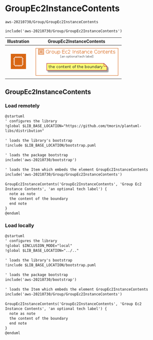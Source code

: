 # GroupEc2InstanceContents


```text
aws-20210730/Group/GroupEc2InstanceContents
```

```text
include('aws-20210730/Group/GroupEc2InstanceContents')
```



| Illustration | GroupEc2InstanceContents |
| :---: | :---: |
| ![illustration for Illustration](../../aws-20210730/Resource/GroupIcons/Ec2InstanceContainer.png) | ![illustration for GroupEc2InstanceContents](../../aws-20210730/Group/GroupEc2InstanceContents.Local.png) |




## GroupEc2InstanceContents

### Load remotely
```plantuml
@startuml
' configures the library
!global $LIB_BASE_LOCATION="https://github.com/tmorin/plantuml-libs/distribution"

' loads the library's bootstrap
!include $LIB_BASE_LOCATION/bootstrap.puml

' loads the package bootstrap
include('aws-20210730/bootstrap')

' loads the Item which embeds the element GroupEc2InstanceContents
include('aws-20210730/Group/GroupEc2InstanceContents')

GroupEc2InstanceContents('GroupEc2InstanceContents', 'Group Ec2 Instance Contents', 'an optional tech label') {
  note as note
  the content of the boundary
  end note
}
@enduml
```

### Load locally
```plantuml
@startuml
' configures the library
!global $INCLUSION_MODE="local"
!global $LIB_BASE_LOCATION="../.."

' loads the library's bootstrap
!include $LIB_BASE_LOCATION/bootstrap.puml

' loads the package bootstrap
include('aws-20210730/bootstrap')

' loads the Item which embeds the element GroupEc2InstanceContents
include('aws-20210730/Group/GroupEc2InstanceContents')

GroupEc2InstanceContents('GroupEc2InstanceContents', 'Group Ec2 Instance Contents', 'an optional tech label') {
  note as note
  the content of the boundary
  end note
}
@enduml
```

